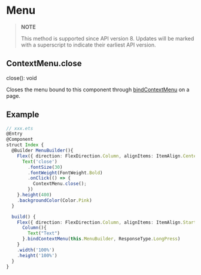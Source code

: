 # Menu

> **NOTE**
>
> This method is supported since API version 8. Updates will be marked with a superscript to indicate their earliest API version.

## ContextMenu.close

close(): void

Closes the menu bound to this component through [bindContextMenu](./ts-universal-attributes-menu.md#atrributes) on a page.

## Example

```ts
// xxx.ets
@Entry
@Component
struct Index {
  @Builder MenuBuilder(){
    Flex({ direction: FlexDirection.Column, alignItems: ItemAlign.Center, justifyContent: FlexAlign.Center }) {
      Text('close')
        .fontSize(30)
        .fontWeight(FontWeight.Bold)
        .onClick(() => {
          ContextMenu.close();
        })
    }.height(400)
    .backgroundColor(Color.Pink)
  }

  build() {
    Flex({ direction: FlexDirection.Column, alignItems: ItemAlign.Start, justifyContent: FlexAlign.Start }) {
      Column(){
        Text("Text")
      }.bindContextMenu(this.MenuBuilder, ResponseType.LongPress)
    }
    .width('100%')
    .height('100%')
  }
}
```
